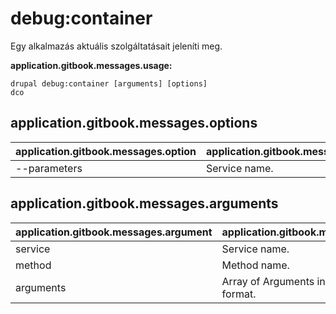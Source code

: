 # debug:container
Egy alkalmazás aktuális szolgáltatásait jeleníti meg.

**application.gitbook.messages.usage:**
```
drupal debug:container [arguments] [options]
dco
```

## application.gitbook.messages.options
application.gitbook.messages.option | application.gitbook.messages.details
-------|-------------
--parameters | Service name.

## application.gitbook.messages.arguments
application.gitbook.messages.argument | application.gitbook.messages.details
---------|-------------
service | Service name.
method | Method name.
arguments | Array of Arguments in CSV or JSON format.
